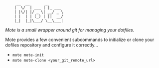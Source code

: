 
```
     __  __       _
    |  \/  | ___ | |_ ___
    | |\/| |/ _ \| __/ _ \
    | |  | | (_) | ||  __/
    |_|  |_|\___/ \__\___|
```
*Mote is a small wrapper around git for managing your dotfiles.*

Mote provides a few convenient subcommands to initialize or clone your
dofiles repository and configure it correctly...

  - `mote mote-init`
  - `mote mote-clone <your_git_remote_url>`
